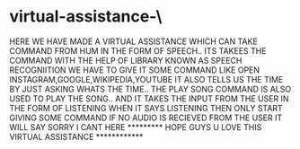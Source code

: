 # virtual-assistance-\

HERE WE HAVE MADE A VIRTUAL ASSISTANCE WHICH CAN TAKE COMMAND FROM HUM IN THE FORM OF SPEECH..
ITS TAKEES THE COMMAND WITH THE HELP OF LIBRARY KNOWN AS SPEECH RECOGNIITION 
WE HAVE TO GIVE IT SOME COMMAND LIKE OPEN INSTAGRAM,GOOGLE,WIKIPEDIA,YOUTUBE
IT ALSO TELLS US THE TIME BY JUST ASKING WHATS THE TIME..
THE PLAY  SONG COMMAND IS ALSO USED TO PLAY THE SONG.. 
AND IT TAKES THE INPUT FROM THE USER IN THE FORM OF LISTENING WHEN IT SAYS LISTENING THEN ONLY START GIVING SOME COMMAND 
IF NO AUDIO IS RECIEVED FROM THE USER IT WILL SAY SORRY I CANT HERE 
********* HOPE GUYS U LOVE THIS VIRTUAL ASSISTANCE ************
